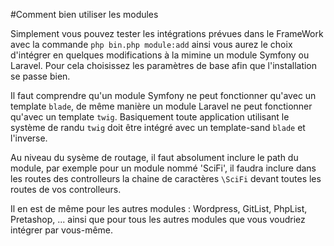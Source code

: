#Comment bien utiliser les modules

Simplement vous pouvez tester les intégrations prévues dans le FrameWork avec la commande `php bin.php module:add` ainsi vous aurez le choix d'intégrer en quelques modifications à la mimine un module Symfony ou Laravel. Pour cela choisissez les paramètres de base afin que l'installation se passe bien.

Il faut comprendre qu'un module Symfony ne peut fonctionner qu'avec un template `blade`, de même manière un module Laravel ne peut fonctionner qu'avec un template `twig`.
Basiquement toute application utilisant le système de randu `twig` doit être intégré avec un template-sand `blade` et l'inverse.

Au niveau du sysème de routage, il faut absolument inclure le path du module, par exemple pour un module nommé 'SciFi', il faudra inclure dans les routes des controlleurs la chaine de caractères `\SciFi` devant toutes les routes de vos controlleurs.

Il en est de même pour les autres modules : Wordpress, GitList, PhpList, Pretashop, ... ainsi que pour tous les autres modules que vous voudriez intégrer par vous-même.
